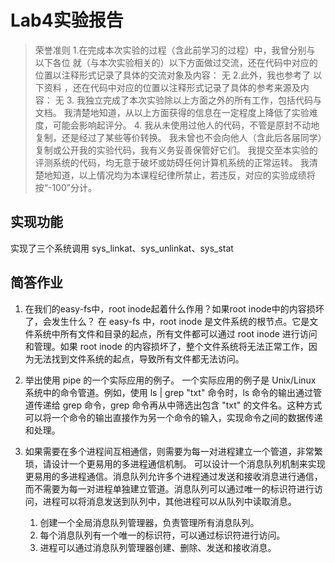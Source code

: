 # Lab4实验报告
>荣誉准则
    1.在完成本次实验的过程（含此前学习的过程）中，我曾分别与 以下各位 就（与本次实验相关的）以下方面做过交流，还在代码中对应的位置以注释形式记录了具体的交流对象及内容：
        无
    2.此外，我也参考了 以下资料 ，还在代码中对应的位置以注释形式记录了具体的参考来源及内容：
        无
        3. 我独立完成了本次实验除以上方面之外的所有工作，包括代码与文档。 我清楚地知道，从以上方面获得的信息在一定程度上降低了实验难度，可能会影响起评分。
        4. 我从未使用过他人的代码，不管是原封不动地复制，还是经过了某些等价转换。 我未曾也不会向他人（含此后各届同学）复制或公开我的实验代码，我有义务妥善保管好它们。 我提交至本实验的评测系统的代码，均无意于破坏或妨碍任何计算机系统的正常运转。 我清楚地知道，以上情况均为本课程纪律所禁止，若违反，对应的实验成绩将按“-100”分计。

## 实现功能
实现了三个系统调用 sys_linkat、sys_unlinkat、sys_stat
## 简答作业
1. 在我们的easy-fs中，root inode起着什么作用？如果root inode中的内容损坏了，会发生什么？
在 easy-fs 中，root inode 是文件系统的根节点。它是文件系统中所有文件和目录的起点，所有文件都可以通过 root inode 进行访问和管理。如果 root inode 的内容损坏了，整个文件系统将无法正常工作，因为无法找到文件系统的起点，导致所有文件都无法访问。

2. 举出使用 pipe 的一个实际应用的例子。
一个实际应用的例子是 Unix/Linux 系统中的命令管道。例如，使用 ls | grep "txt" 命令时，ls 命令的输出通过管道传递给 grep 命令，grep 命令再从中筛选出包含 "txt" 的文件名。这种方式可以将一个命令的输出直接作为另一个命令的输入，实现命令之间的数据传递和处理。

3. 如果需要在多个进程间互相通信，则需要为每一对进程建立一个管道，非常繁琐，请设计一个更易用的多进程通信机制。
可以设计一个消息队列机制来实现更易用的多进程通信。消息队列允许多个进程通过发送和接收消息进行通信，而不需要为每一对进程单独建立管道。消息队列可以通过唯一的标识符进行访问，进程可以将消息发送到队列中，其他进程可以从队列中读取消息。
    1. 创建一个全局消息队列管理器，负责管理所有消息队列。
    2. 每个消息队列有一个唯一的标识符，可以通过标识符进行访问。
    3. 进程可以通过消息队列管理器创建、删除、发送和接收消息。